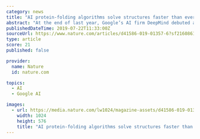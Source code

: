 ```yaml
---
category: news
title: "AI protein-folding algorithms solve structures faster than ever"
abstract: "At the end of last year, Google’s AI firm DeepMind debuted an algorithm called AlphaFold, which combined two techniques that were emerging in the field and beat established contenders in a competition on protein-structure prediction by a surprising margin."
publishedDateTime: 2019-07-22T11:33:00Z
sourceUrl: https://www.nature.com/articles/d41586-019-01357-6?sf216086186=1
type: article
score: 21
published: false

provider:
  name: Nature
  id: nature.com

topics:
  - AI
  - Google AI

images:
  - url: https://media.nature.com/lw1024/magazine-assets/d41586-019-01357-6/d41586-019-01357-6_16964582.jpg
    width: 1024
    height: 576
    title: "AI protein-folding algorithms solve structures faster than ever"
---
```

